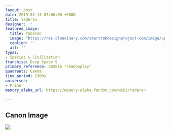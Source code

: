 ```yaml
---
layout: post
date: 2019-03-13 07:00:00 +0000
title: Yaderan
designer: ''
featured_image:
  title: Yaderan
  image: "https://res.cloudinary.com/startrekdesignproject-com/image/upload/v1554865413/Yaderan.png"
  caption: ''
  alt: ''
types:
- Species & Civilization
franchise: Deep Space 9
primary_reference: S02E16 "Shadowplay"
quadrants: Gamma
time_period: 2300s
universes:
- Prime
memory_alpha_url: https://memory-alpha.fandom.com/wiki/Yaderan

---
```

## Canon Image

![](https://res.cloudinary.com/startrekdesignproject-com/image/upload/v1552535782/Yaderan_Logo_Shadowplay_1.jpg)